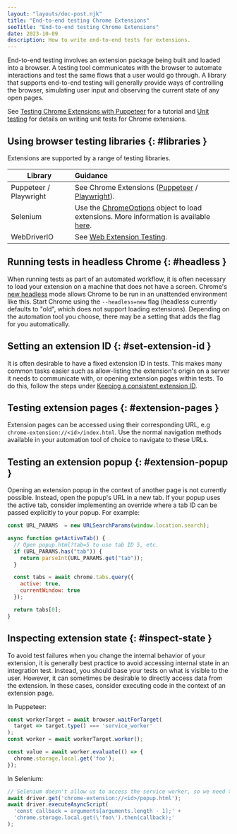 ```yaml
---
layout: "layouts/doc-post.njk"
title: "End-to-end testing Chrome Extensions"
seoTitle: "End-to-end testing Chrome Extensions"
date: 2023-10-09
description: How to write end-to-end tests for extensions.
---
```


End-to-end testing involves an extension package being built and loaded into a browser. A testing
tool communicates with the browser to automate interactions and test the same flows that a user
would go through. A library that supports end-to-end testing will generally provide ways of
controlling the browser, simulating user input and observing the current state of any open pages.

See [Testing Chrome Extensions with Puppeteer][tutorial] for a tutorial and [Unit testing][unit-testing] for details on writing unit tests for Chrome extensions.

## Using browser testing libraries {: #libraries }

Extensions are supported by a range of testing libraries.

| Library                | Guidance                                                                                                                              |
|------------------------|:-------------------------------------------------------------------------------------------------------------------------------------|
| Puppeteer / Playwright | See Chrome Extensions ([Puppeteer][puppeteer-testing] / [Playwright][playwright-testing]).                                            |
| Selenium               | Use the [ChromeOptions][selenium-chromeoptions] object to load extensions. More information is available [here][selenium-extensions]. |
| WebDriverIO            | See [Web Extension Testing][webdriverio-testing].                                                                                     |

## Running tests in headless Chrome {: #headless }

When running tests as part of an automated workflow, it is often necessary to load your extension on
a machine that does not have a screen. Chrome's [new headless][new-headless] mode allows Chrome to
be run in an unattended environment like this. Start Chrome using the `--headless=new` flag
(headless currently defaults to "old", which does not support loading extensions). Depending on the
automation tool you choose, there may be a setting that adds the flag for you automatically.

## Setting an extension ID {: #set-extension-id }

It is often desirable to have a fixed extension ID in tests. This makes many common tasks easier such as allow-listing the extension's origin on a server it needs to communicate with, or opening extension pages within tests. To do this, follow the steps under [Keeping a consistent extension ID][consistent-id].

## Testing extension pages {: #extension-pages }

Extension pages can be accessed using their corresponding URL, e.g `chrome-extension://<id>/index.html`. Use the normal navigation methods available in your automation tool of choice to navigate to these URLs.

## Testing an extension popup {: #extension-popup }

Opening an extension popup in the context of another page is not currently possible. Instead, open the popup's URL in a new tab. If your popup uses the active tab, consider implementing an override where a tab ID can be passed explicitly to your popup. For example:

```js
const URL_PARAMS  = new URLSearchParams(window.location.search);

async function getActiveTab() {
  // Open popup.html?tab=5 to use tab ID 5, etc.
  if (URL_PARAMS.has("tab")) {
    return parseInt(URL_PARAMS.get("tab"));
  }

  const tabs = await chrome.tabs.query({
    active: true,
    currentWindow: true
  });

  return tabs[0];
}
```

## Inspecting extension state {: #inspect-state }

To avoid test failures when you change the internal behavior of your extension, it is generally best
practice to avoid accessing internal state in an integration test. Instead, you should base your
tests on what is visible to the user. However, it can sometimes be desirable to directly access data
from the extension. In these cases, consider executing code in the context of an extension page.

In Puppeteer:

```js
const workerTarget = await browser.waitForTarget(
  target => target.type() === 'service_worker'
);
const worker = await workerTarget.worker();

const value = await worker.evaluate(() => {
  chrome.storage.local.get('foo');
});
```

In Selenium:

```js
// Selenium doesn't allow us to access the service worker, so we need to open an extension page where we can execute the code
await driver.get('chrome-extension://<id>/popup.html');
await driver.executeAsyncScript(
  'const callback = arguments[arguments.length - 1];' +
  'chrome.storage.local.get(\'foo\').then(callback);'
);
```

[puppeteer-testing]: https://pptr.dev/guides/chrome-extensions
[playwright-testing]: https://playwright.dev/docs/chrome-extensions
[selenium-chromeoptions]: https://www.selenium.dev/documentation/webdriver/browsers/chrome/
[selenium-extensions]: https://chromedriver.chromium.org/extensions
[webdriverio-testing]: https://webdriver.io/docs/extension-testing/web-extensions/
[new-headless]: /articles/new-headless/
[consistent-id]: /docs/extensions/mv3/manifest/key/#keep-consistent-id
[tutorial]: /docs/extensions/mv3/tut_puppeteer-testing/
[unit-testing]: /docs/extensions/mv3/unit-testing

